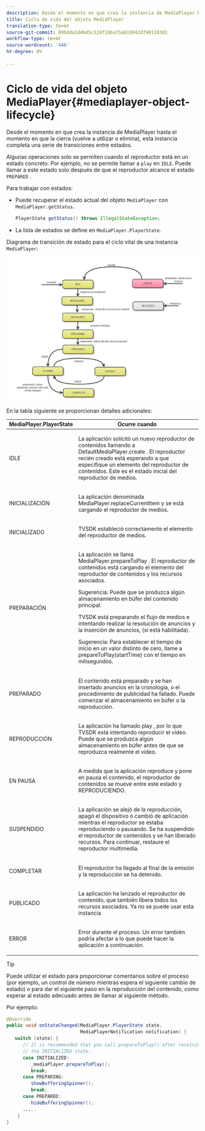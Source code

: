 ```yaml
---
description: Desde el momento en que crea la instancia de MediaPlayer hasta el momento en que la cierra (vuelve a utilizar o elimina), esta instancia completa una serie de transiciones entre estados.
title: Ciclo de vida del objeto MediaPlayer
translation-type: tm+mt
source-git-commit: 89bdda1d4bd5c126f19ba75a819942df901183d1
workflow-type: tm+mt
source-wordcount: '446'
ht-degree: 0%

---
```



# Ciclo de vida del objeto MediaPlayer{#mediaplayer-object-lifecycle}

Desde el momento en que crea la instancia de MediaPlayer hasta el momento en que la cierra (vuelve a utilizar o elimina), esta instancia completa una serie de transiciones entre estados.

Algunas operaciones solo se permiten cuando el reproductor está en un estado concreto. Por ejemplo, no se permite llamar a `play` en `IDLE`. Puede llamar a este estado solo después de que el reproductor alcance el estado `PREPARED` .

Para trabajar con estados:

* Puede recuperar el estado actual del objeto `MediaPlayer` con `MediaPlayer.getStatus`.

   ```java
   PlayerState getStatus() throws IllegalStateException;
   ```

* La lista de estados se define en `MediaPlayer.PlayerState`.

Diagrama de transición de estado para el ciclo vital de una instancia `MediaPlayer`:
<!--<a id="fig_1C55DE3F186F4B36AFFDCDE90379534C"></a>-->

![](assets/player-state-transitions-diagram-android_1.2_web.png)

En la tabla siguiente se proporcionan detalles adicionales:

<table id="table_426F0093E4214EA88CD72A7796B58DFD"> 
 <thead> 
  <tr> 
   <th colname="col1" class="entry"> MediaPlayer.PlayerState </th> 
   <th colname="col2" class="entry"> Ocurre cuando </th> 
  </tr> 
 </thead>
 <tbody> 
  <tr> 
   <td colname="col1"> <span class="codeph"> IDLE  </span> </td> 
   <td colname="col2"> <p>La aplicación solicitó un nuevo reproductor de contenidos llamando a <span class="codeph"> DefaultMediaPlayer.create </span>. El reproductor recién creado está esperando a que especifique un elemento del reproductor de contenidos. Este es el estado inicial del reproductor de medios. </p> </td> 
  </tr> 
  <tr> 
   <td colname="col1"> <span class="codeph"> INICIALIZACIÓN  </span> </td> 
   <td colname="col2"> <p>La aplicación denominada <span class="codeph"> MediaPlayer.replaceCurrentItem </span> y se está cargando el reproductor de medios. </p> </td> 
  </tr> 
  <tr> 
   <td colname="col1"> <span class="codeph"> INICIALIZADO  </span> </td> 
   <td colname="col2"> <p>TVSDK estableció correctamente el elemento del reproductor de medios. </p> </td> 
  </tr> 
  <tr> 
   <td colname="col1"> <span class="codeph"> PREPARACIÓN  </span> </td> 
   <td colname="col2"> <p>La aplicación se llama <span class="codeph"> MediaPlayer.prepareToPlay </span>. El reproductor de contenidos está cargando el elemento del reproductor de contenidos y los recursos asociados. </p> <p>Sugerencia:  Puede que se produzca algún almacenamiento en búfer del contenido principal. </p> <p>TVSDK está preparando el flujo de medios e intentando realizar la resolución de anuncios y la inserción de anuncios, (si está habilitada). </p> <p>Sugerencia:  Para establecer el tiempo de inicio en un valor distinto de cero, llame a <span class="codeph"> prepareToPlay(startTime) </span> con el tiempo en milisegundos. </p> </td> 
  </tr> 
  <tr> 
   <td colname="col1"> <span class="codeph"> PREPARADO  </span> </td> 
   <td colname="col2"> <p>El contenido está preparado y se han insertado anuncios en la cronología, o el procedimiento de publicidad ha fallado. Puede comenzar el almacenamiento en búfer o la reproducción. </p> </td> 
  </tr> 
  <tr> 
   <td colname="col1"> <span class="codeph"> REPRODUCCIÓN  </span> </td> 
   <td colname="col2"> <p>La aplicación ha llamado <span class="codeph"> play </span>, por lo que TVSDK está intentando reproducir el vídeo. Puede que se produzca algún almacenamiento en búfer antes de que se reproduzca realmente el vídeo. </p> </td> 
  </tr> 
  <tr> 
   <td colname="col1"> <span class="codeph"> EN PAUSA  </span> </td> 
   <td colname="col2"> <p>A medida que la aplicación reproduce y pone en pausa el contenido, el reproductor de contenidos se mueve entre este estado y REPRODUCIENDO. </p> </td> 
  </tr> 
  <tr> 
   <td colname="col1"> <span class="codeph"> SUSPENDIDO  </span> </td> 
   <td colname="col2"> <p>La aplicación se alejó de la reproducción, apagó el dispositivo o cambió de aplicación mientras el reproductor se estaba reproduciendo o pausando. Se ha suspendido el reproductor de contenidos y se han liberado recursos. Para continuar, restaure el reproductor multimedia. </p> </td> 
  </tr> 
  <tr> 
   <td colname="col1"> <span class="codeph"> COMPLETAR  </span> </td> 
   <td colname="col2"> <p>El reproductor ha llegado al final de la emisión y la reproducción se ha detenido. </p> </td> 
  </tr> 
  <tr> 
   <td colname="col1"> <span class="codeph"> PUBLICADO  </span> </td> 
   <td colname="col2"> <p>La aplicación ha lanzado el reproductor de contenido, que también libera todos los recursos asociados. Ya no se puede usar esta instancia </p> </td> 
  </tr> 
  <tr> 
   <td colname="col1"> <span class="codeph"> ERROR  </span> </td> 
   <td colname="col2"> <p>Error durante el proceso. Un error también podría afectar a lo que puede hacer la aplicación a continuación. </p> </td> 
  </tr> 
 </tbody> 
</table>

>[!TIP]
>
>Puede utilizar el estado para proporcionar comentarios sobre el proceso (por ejemplo, un control de número mientras espera el siguiente cambio de estado) o para dar el siguiente paso en la reproducción del contenido, como esperar al estado adecuado antes de llamar al siguiente método.

Por ejemplo:

```java
@Override 
public void onStateChanged(MediaPlayer.PlayerState state,  
                           MediaPlayerNotification notification) { 
   switch (state) { 
      // It is recommended that you call prepareToPlay() after receiving  
      // the INITIALIZED state. 
      case INITIALIZED: 
         _mediaPlayer.prepareToPlay(); 
         break; 
      case PREPARING: 
         showBufferingSpinner(); 
         break; 
      case PREPARED: 
         hideBufferingSpinner(); 
      ..... 
    } 
}
```

